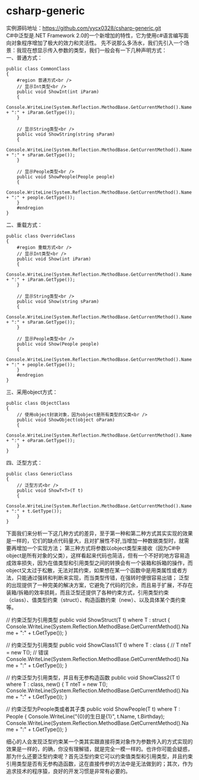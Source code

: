 # csharp-generic
实例源码地址：https://github.com/yycx0328/csharp-generic.git<br />
C#中泛型是.NET Framework 2.0的一个新增加的特性，它为使用c#语言编写面向对象程序增加了极大的效力和灵活性。
先不说那么多汤水，我们先引入一个场景：我现在想显示传入参数的类型，我们一般会有一下几种声明方式：<br />
一、普通方式：<br />

    public class CommonClass
    {
        #region 普通方式<br />
        // 显示Int类型<br />
        public void ShowInt(int iParam)
        {
            Console.WriteLine(System.Reflection.MethodBase.GetCurrentMethod().Name + ":" + iParam.GetType());
        }

        // 显示String类型<br />
        public void ShowString(string sParam)
        {
            Console.WriteLine(System.Reflection.MethodBase.GetCurrentMethod().Name + ":" + sParam.GetType());
        }

        // 显示People类型<br />
        public void ShowPeople(People people)
        {
            Console.WriteLine(System.Reflection.MethodBase.GetCurrentMethod().Name + ":" + people.GetType());
        }
        #endregion
    }

二、重载方式：<br />

    public class OverrideClass
    {
        #region 重载方式<br />
        // 显示Int类型<br />
        public void Show(int iParam)
        {
            Console.WriteLine(System.Reflection.MethodBase.GetCurrentMethod().Name + ":" + iParam.GetType());
        }

        // 显示String类型<br />
        public void Show(string sParam)
        {
            Console.WriteLine(System.Reflection.MethodBase.GetCurrentMethod().Name + ":" + sParam.GetType());
        }

        // 显示People类型<br />
        public void Show(People people)
        {
            Console.WriteLine(System.Reflection.MethodBase.GetCurrentMethod().Name + ":" + people.GetType());
        }
        #endregion
    }

三、采用object方式：<br />

    public class ObjectClass
    {
        // 使用object封装对象，因为object是所有类型的父类<br />
        public void ShowObject(object oParam)
        {
            Console.WriteLine(System.Reflection.MethodBase.GetCurrentMethod().Name + ":" + oParam.GetType());
        }
    }

四、泛型方式：<br />

    public class GenericClass
    {
        // 泛型方式<br />
        public void ShowT<T>(T t)
        {
            Console.WriteLine(System.Reflection.MethodBase.GetCurrentMethod().Name + ":" + t.GetType());
        }
    }

下面我们来分析一下这几种方式的差异，至于第一种和第二种方式其实实现的效果是一样的，它们的缺点代码量大，且对扩展性不好,当增加一种数据类型时，就需要再增加一个实现方法；
第三种方式将参数以object类型来接收（因为C#中object是所有对象的父类），这样看起来代码也简洁，但有一个不好的地方容易造成效率损失，因为在值类型和引用类型之间的转换会有一个装箱和拆箱的操作，而object又太过于松散，无法对其约束，如果想在某一个函数中是用类属性或者方法，只能通过强转和判断来实现，而当类型传错，在强转时便很容易出错；
泛型的出现提供了一种完美的解决方案，它避免了代码的冗余，而且易于扩展，不存在装箱/拆箱的效率损耗，而且泛型还提供了各种约束方式，引用类型约束（class）、值类型约束（struct）、构造函数约束（new）、以及具体某个类约束等。<br />

  // 约束泛型为引用类型
  public void ShowStruct<T>(T t) where T : struct
  {
      Console.WriteLine(System.Reflection.MethodBase.GetCurrentMethod().Name + ":" + t.GetType());
  }

  // 约束泛型为引用类型
  public void ShowClass1<T>(T t) where T : class
  {
      // T nteT = new T(); // 错误
      Console.WriteLine(System.Reflection.MethodBase.GetCurrentMethod().Name + ":" + t.GetType());
  }

  // 约束泛型为引用类型，并且有无参构造函数
  public void ShowClass2<T>(T t) where T : class, new()
  {
      T nteT = new T();
      Console.WriteLine(System.Reflection.MethodBase.GetCurrentMethod().Name + ":" + t.GetType());
  }

  // 约束泛型为People类或者其子类
  public void ShowPeople<T>(T t) where T : People
  {
      Console.WriteLine("{0}的生日是{1}", t.Name, t.Birthday);
      Console.WriteLine(System.Reflection.MethodBase.GetCurrentMethod().Name + ":" + t.GetType());
  }

细心的人会发现泛型约束某一个类其实跟直接将类对象作为参数传入的方式实现的效果是一样的，的确，你没有理解错，就是完全一模一样的。也许你可能会疑惑，那为什么还要泛型约束呢？首先泛型约束它可以约束值类型和引用类型，并且约束引用类型是否有无参构造函数，这在直接传参的方法中是无法做到的；其次，作为追求技术的程序猿，良好的开发习惯是非常有必要的。